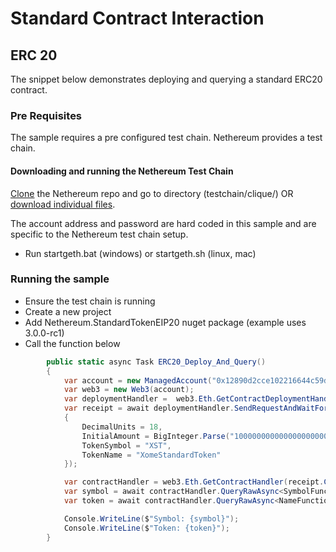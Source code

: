 # Standard Contract Interaction

## ERC 20

The snippet below demonstrates deploying and querying a standard ERC20 contract.

### Pre Requisites

The sample requires a pre configured test chain.  Nethereum provides a test chain.  

#### Downloading and running the Nethereum Test Chain
[Clone](https://github.com/Nethereum/Nethereum.git) the Nethereum repo and go to directory (testchain/clique/) OR [download individual files](https://github.com/Nethereum/Nethereum/tree/master/testchain/clique).

The account address and password are hard coded in this sample and are specific to the Nethereum test chain setup.

 - Run startgeth.bat (windows) or startgeth.sh (linux, mac)
 
 ### Running the sample
 - Ensure the test chain is running
 - Create a new project
 - Add Nethereum.StandardTokenEIP20 nuget package  (example uses 3.0.0-rc1)
 - Call the function below

``` csharp
        public static async Task ERC20_Deploy_And_Query()
        {
            var account = new ManagedAccount("0x12890d2cce102216644c59daE5baed380d84830c", "password");
            var web3 = new Web3(account);
            var deploymentHandler =  web3.Eth.GetContractDeploymentHandler<EIP20Deployment>();
            var receipt = await deploymentHandler.SendRequestAndWaitForReceiptAsync(new EIP20Deployment()
            {
                DecimalUnits = 18,
                InitialAmount = BigInteger.Parse("10000000000000000000000000"),
                TokenSymbol = "XST",
                TokenName = "XomeStandardToken"
            });

            var contractHandler = web3.Eth.GetContractHandler(receipt.ContractAddress);
            var symbol = await contractHandler.QueryRawAsync<SymbolFunction, StringBytes32Decoder, string>();
            var token = await contractHandler.QueryRawAsync<NameFunction, StringBytes32Decoder, string>();

            Console.WriteLine($"Symbol: {symbol}");
            Console.WriteLine($"Token: {token}");
        }
```